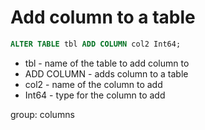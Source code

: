 # Add column to a table

```sql
ALTER TABLE tbl ADD COLUMN col2 Int64;
```

- tbl - name of the table to add column to
- ADD COLUMN - adds column to a table
- col2 - name of the column to add
- Int64 - type for the column to add

group: columns
